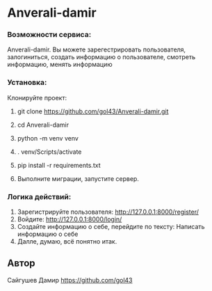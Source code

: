 # Anverali-damir

### Возможности сервиса:
Anverali-damir. Вы можете зарегестрировать пользователя, залогиниться, создать информацию о пользователе, смотреть информацию, менять информацию

### Установка:
Клонируйте проект:

1.    git clone https://github.com/gol43/Anverali-damir.git

2.    cd Anverali-damir

3.    python -m venv venv

4.    . venv/Scripts/activate

5.    pip install -r requirements.txt

6.    Выполните миграции, запустите сервер.


### Логика действий:
1. Зарегистрируйте пользователя: http://127.0.0.1:8000/register/ 
2. Войдите: http://127.0.0.1:8000/login/
3. Создайте информацию о себе, перейдите по тексту: Написать информацию о себе
4. Далле, думаю, всё понятно итак.

## Автор <a id=author></a>

Сайгушев Дамир 
https://github.com/gol43